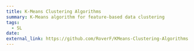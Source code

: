 ```yaml
---
title: K-Means Clustering Algorithms
summary: K-Means algorithm for feature-based data clustering
tags:
  - SL
date: 
external_link: https://github.com/RoverF/KMeans-Clustering-Algorithms
---
```

